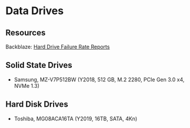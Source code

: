 # Data Drives

## Resources

Backblaze: [Hard Drive Failure Rate Reports](https://www.backblaze.com/blog/category/cloud-storage/)

## Solid State Drives

* Samsung, MZ-V7P512BW (Y2018, 512 GB, M.2 2280, PCIe Gen 3.0 x4, NVMe 1.3)

## Hard Disk Drives

* Toshiba, MG08ACA16TA (Y2019, 16TB, SATA, 4Kn)







